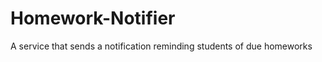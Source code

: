 Homework-Notifier
=================

A service that sends a notification reminding students of due homeworks
